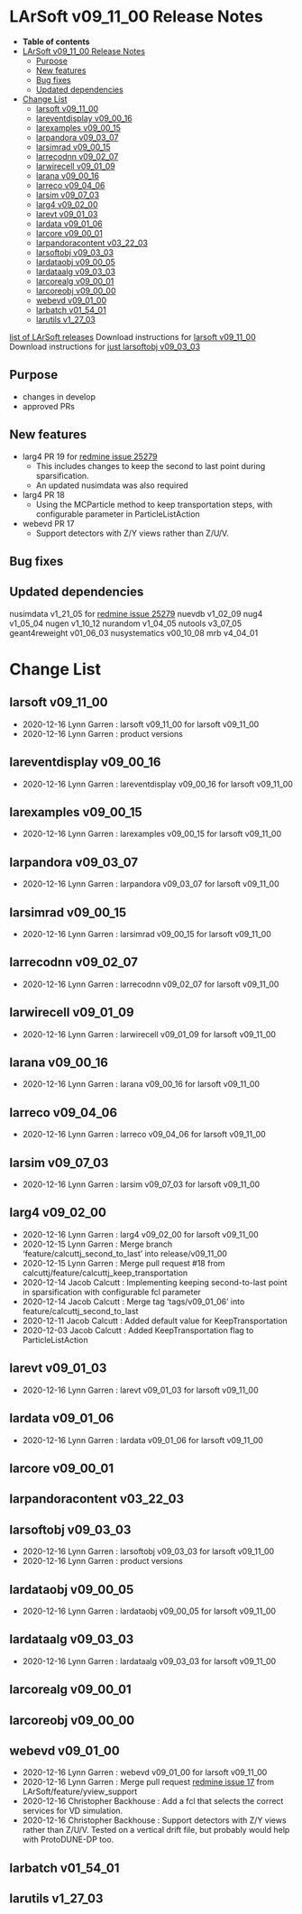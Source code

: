 LArSoft v09_11_00 Release Notes
======================================================================

-   **Table of contents**
-   [LArSoft v09_11_00 Release Notes](#LArSoft-v09_11_00-Release-Notes)
    -   [Purpose](#Purpose)
    -   [New features](#New-features)
    -   [Bug fixes](#Bug-fixes)
    -   [Updated dependencies](#Updated-dependencies)
-   [Change List](#Change-List)
    -   [larsoft v09_11_00](#larsoft-v09_11_00)
    -   [lareventdisplay v09_00_16](#lareventdisplay-v09_00_16)
    -   [larexamples v09_00_15](#larexamples-v09_00_15)
    -   [larpandora v09_03_07](#larpandora-v09_03_07)
    -   [larsimrad v09_00_15](#larsimrad-v09_00_15)
    -   [larrecodnn v09_02_07](#larrecodnn-v09_02_07)
    -   [larwirecell v09_01_09](#larwirecell-v09_01_09)
    -   [larana v09_00_16](#larana-v09_00_16)
    -   [larreco v09_04_06](#larreco-v09_04_06)
    -   [larsim v09_07_03](#larsim-v09_07_03)
    -   [larg4 v09_02_00](#larg4-v09_02_00)
    -   [larevt v09_01_03](#larevt-v09_01_03)
    -   [lardata v09_01_06](#lardata-v09_01_06)
    -   [larcore v09_00_01](#larcore-v09_00_01)
    -   [larpandoracontent v03_22_03](#larpandoracontent-v03_22_03)
    -   [larsoftobj v09_03_03](#larsoftobj-v09_03_03)
    -   [lardataobj v09_00_05](#lardataobj-v09_00_05)
    -   [lardataalg v09_03_03](#lardataalg-v09_03_03)
    -   [larcorealg v09_00_01](#larcorealg-v09_00_01)
    -   [larcoreobj v09_00_00](#larcoreobj-v09_00_00)
    -   [webevd v09_01_00](#webevd-v09_01_00)
    -   [larbatch v01_54_01](#larbatch-v01_54_01)
    -   [larutils v1_27_03](#larutils-v1_27_03)

[list of LArSoft releases](LArSoft_release_list)
Download instructions for [larsoft v09_11_00](http://scisoft.fnal.gov/scisoft/bundles/larsoft/v09_11_00/larsoft-v09_11_00.html)
Download instructions for [just larsoftobj v09_03_03](http://scisoft.fnal.gov/scisoft/bundles/larsoftobj/v09_03_03/larsoftobj-v09_03_03.html)

Purpose
--------------------

-   changes in develop
-   approved PRs

New features
------------------------------

-   larg4 PR 19 for [redmine issue 25279](https://cdcvs.fnal.gov/redmine/issues/25279)
    -   This includes changes to keep the second to last point during sparsification.
    -   An updated nusimdata was also required
-   larg4 PR 18
    -   Using the MCParticle method to keep transportation steps, with configurable parameter in ParticleListAction
-   webevd PR 17
    -   Support detectors with Z/Y views rather than Z/U/V.

Bug fixes
------------------------

Updated dependencies
----------------------------------------------

nusimdata v1_21_05 for [redmine issue 25279](https://cdcvs.fnal.gov/redmine/issues/25279)
nuevdb v1_02_09
nug4 v1_05_04
nugen v1_10_12
nurandom v1_04_05
nutools v3_07_05
geant4reweight v01_06_03
nusystematics v00_10_08
mrb v4_04_01

Change List
============================

larsoft v09_11_00
------------------------------------------

-   2020-12-16 Lynn Garren : larsoft v09_11_00 for larsoft v09_11_00
-   2020-12-16 Lynn Garren : product versions

lareventdisplay v09_00_16
----------------------------------------------------------

-   2020-12-16 Lynn Garren : lareventdisplay v09_00_16 for larsoft v09_11_00

larexamples v09_00_15
--------------------------------------------------

-   2020-12-16 Lynn Garren : larexamples v09_00_15 for larsoft v09_11_00

larpandora v09_03_07
------------------------------------------------

-   2020-12-16 Lynn Garren : larpandora v09_03_07 for larsoft v09_11_00

larsimrad v09_00_15
----------------------------------------------

-   2020-12-16 Lynn Garren : larsimrad v09_00_15 for larsoft v09_11_00

larrecodnn v09_02_07
------------------------------------------------

-   2020-12-16 Lynn Garren : larrecodnn v09_02_07 for larsoft v09_11_00

larwirecell v09_01_09
--------------------------------------------------

-   2020-12-16 Lynn Garren : larwirecell v09_01_09 for larsoft v09_11_00

larana v09_00_16
----------------------------------------

-   2020-12-16 Lynn Garren : larana v09_00_16 for larsoft v09_11_00

larreco v09_04_06
------------------------------------------

-   2020-12-16 Lynn Garren : larreco v09_04_06 for larsoft v09_11_00

larsim v09_07_03
----------------------------------------

-   2020-12-16 Lynn Garren : larsim v09_07_03 for larsoft v09_11_00

larg4 v09_02_00
--------------------------------------

-   2020-12-16 Lynn Garren : larg4 v09_02_00 for larsoft v09_11_00
-   2020-12-15 Lynn Garren : Merge branch ‘feature/calcuttj_second_to_last’ into release/v09_11_00
-   2020-12-15 Lynn Garren : Merge pull request \#18 from calcuttj/feature/calcuttj_keep_transportation
-   2020-12-14 Jacob Calcutt : Implementing keeping second-to-last point in sparsification with configurable fcl parameter
-   2020-12-14 Jacob Calcutt : Merge tag ‘tags/v09_01_06’ into feature/calcuttj_second_to_last
-   2020-12-11 Jacob Calcutt : Added default value for KeepTransportation
-   2020-12-03 Jacob Calcutt : Added KeepTransportation flag to ParticleListAction

larevt v09_01_03
----------------------------------------

-   2020-12-16 Lynn Garren : larevt v09_01_03 for larsoft v09_11_00

lardata v09_01_06
------------------------------------------

-   2020-12-16 Lynn Garren : lardata v09_01_06 for larsoft v09_11_00

larcore v09_00_01
------------------------------------------

larpandoracontent v03_22_03
--------------------------------------------------------------

larsoftobj v09_03_03
------------------------------------------------

-   2020-12-16 Lynn Garren : larsoftobj v09_03_03 for larsoft v09_11_00
-   2020-12-16 Lynn Garren : product versions

lardataobj v09_00_05
------------------------------------------------

-   2020-12-16 Lynn Garren : lardataobj v09_00_05 for larsoft v09_11_00

lardataalg v09_03_03
------------------------------------------------

-   2020-12-16 Lynn Garren : lardataalg v09_03_03 for larsoft v09_11_00

larcorealg v09_00_01
------------------------------------------------

larcoreobj v09_00_00
------------------------------------------------

webevd v09_01_00
----------------------------------------

-   2020-12-16 Lynn Garren : webevd v09_01_00 for larsoft v09_11_00
-   2020-12-16 Lynn Garren : Merge pull request [redmine issue 17](https://cdcvs.fnal.gov/redmine/issues/17) from LArSoft/feature/yview_support
-   2020-12-16 Christopher Backhouse : Add a fcl that selects the correct services for VD simulation.
-   2020-12-16 Christopher Backhouse : Support detectors with Z/Y views rather than Z/U/V. Tested on a vertical drift file, but probably would help with ProtoDUNE-DP too.

larbatch v01_54_01
--------------------------------------------

larutils v1_27_03
------------------------------------------
